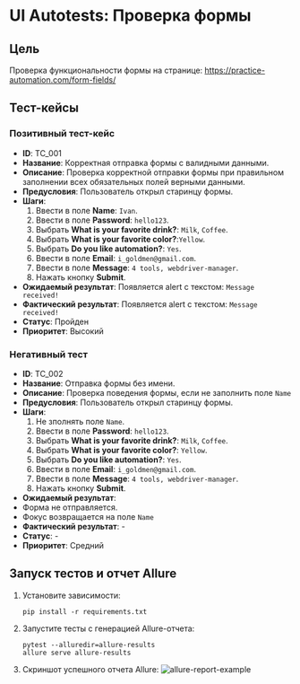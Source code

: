 # UI Autotests: Проверка формы

## Цель
Проверка функциональности формы на странице: https://practice-automation.com/form-fields/

## Тест-кейсы

### Позитивный тест-кейс
- **ID**: ТС_001
- **Название**: Корректная отправка формы с валидными данными.
- **Описание**: Проверка корректной отправки формы при правильном заполнении всех обязательных полей верными данными.
- **Предусловия**: Пользователь открыл старинцу формы.
- **Шаги**:
  1. Ввести в поле **Name**: `Ivan`.  
  2. Ввести в поле **Password**: `hello123`.  
  3. Выбрать **What is your favorite drink?**: `Milk`, `Coffee`.  
  4. Выбрать **What is your favorite color?**:`Yellow`.  
  5. Выбрать **Do you like automation?**: `Yes`.  
  6. Ввести в поле **Email**:  `i_goldmen@gmail.com`.  
  7. Ввести в поле **Message**: `4 tools, webdriver-manager`.  
  8. Нажать кнопку **Submit**. 
- **Ожидаемый результат**: Появляется alert с текстом: `Message received!`
- **Фактический результат**: Появляется alert с текстом: `Message received!`
- **Статус**: Пройден
- **Приоритет**: Высокий



### Негативный тест
- **ID**: ТС_002
- **Название**: Отправка формы без имени.
- **Описание**: Проверка поведения формы, если не заполнить поле `Name`
- **Предусловия**: Пользователь открыл старинцу формы.
- **Шаги**:
  1. Не зполнять поле `Name`.  
  2. Ввести в поле **Password**: `hello123`. 
  3. Выбрать **What is your favorite drink?**: `Milk`, `Coffee`.  
  4. Выбрать **What is your favorite color?**: `Yellow`.  
  5. Выбрать **Do you like automation?**: `Yes`.  
  6. Ввести в поле **Email**: `i_goldmen@gmail.com`.   
  7. Ввести в поле **Message**: `4 tools, webdriver-manager`.  
  8. Нажать кнопку **Submit**. 
- **Ожидаемый результат**: 
- Форма не отправляется. 
- Фокус возвращается на поле `Name`
- **Фактический результат**: -
- **Статус**: -
- **Приоритет**: Средний

## Запуск тестов и отчет Allure

1. Установите зависимости:
   ```
   pip install -r requirements.txt
   ```
2. Запустите тесты с генерацией Allure-отчета:
   ```
   pytest --alluredir=allure-results
   allure serve allure-results
   ```
3. Скриншот успешного отчета Allure:
   ![allure-report-example](allure-report/example.png)
